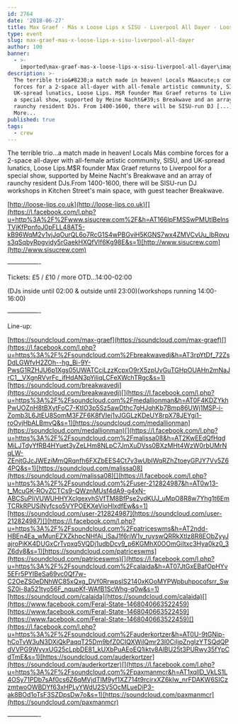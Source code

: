 ```yaml
---
id: 2764
date: '2018-06-27'
title: Max Graef - Más x Loose Lips x SISU - Liverpool All Dayer - Loose Lips
type: event
slug: max-graef-mas-x-loose-lips-x-sisu-liverpool-all-dayer
author: 100
banner:
  - >-
    imported\max-graef-mas-x-loose-lips-x-sisu-liverpool-all-dayer\image2764.jpeg
description: >-
  The terrible trio&#8230;a match made in heaven! Locals M&aacute;s combine
  forces for a 2-space all-dayer with all-female artistic community, SISU, and
  UK-spread lunatics, Loose Lips. M$R founder Max Graef returns to Liverpool for
  a special show, supported by Meine Nacht&#39;s Breakwave and an array of
  raunchy resident DJs. From 1400-1600, there will be SISU-run DJ [...]Read
  More...
published: true
tags:
  - crew
---
```

The terrible trio…a match made in heaven! Locals Más combine forces for a 2-space all-dayer with all-female artistic community, SISU, and UK-spread lunatics, Loose Lips.M$R founder Max Graef returns to Liverpool for a special show, supported by Meine Nacht's Breakwave and an array of raunchy resident DJs.From 1400-1600, there will be SISU-run DJ workshops in Kitchen Street's main space, with guest teacher Breakwave.

[](https://l.facebook.com/l.php?u=http%3A%2F%2Floose-lips.co.uk%2F&h=AT1Z5pK2cwxuyjyXrDT_9bsMBPCST8t6H9aNyv-gvAHgffEQiWfIod9rydyHB2OMIAdOrtPw2boT6hPHAs2UDlVFCDkS58NU623hFGqogFQRBRJiVVoGjE7EodsPCQwZUxdna-M&s=1)[http://loose-lips.co.uk](http://loose-lips.co.uk)[](https://l.facebook.com/l.php?u=http%3A%2F%2Fwww.sisucrew.com%2F&h=AT166lpFMSSwPMUtlBelnsTVjKfPpnfoJ0pFLL48AT5-kB96WqM2v1vjJqOurQL6o7RcG1S4wPBGviH5KGNS7wx4ZMVCvUu_lbRovus3qSqbyRpgvidy5rGaekHXQfVIf6Kg98E&s=1)[http://www.sisucrew.com](http://www.sisucrew.com)

—————-

Tickets: £5 / £10 / more OTD…14:00-02:00

(DJs inside until 02:00 & outside until 23:00)(workshops running 14:00-16:00)

—————-

Line-up:

[](https://l.facebook.com/l.php?u=https%3A%2F%2Fsoundcloud.com%2Fmax-graef&h=AT31QnDpM6CzmxESDJXObzT1gnTh6x1255Em4S3Qf68M7PY6e90LKKcNgYIQeKDjyMGO6bQGgXy1KQ18eyKEsqSANSVXGVd6GG9RhkjEbAjeYIMCEUOdcya-_WLsF-95vtjlSqQ&s=1)[https://soundcloud.com/max-graef](https://soundcloud.com/max-graef)[](https://l.facebook.com/l.php?u=https%3A%2F%2Fsoundcloud.com%2Fbreakwavedj&h=AT3rpYtDf_72ZsDdLGWfvH2ZOh--hg_Bi-9Y-PwsG1RZHJU6p1Xgs05UWATCciLzzKcpxO9rX5zpUvGuTGHpOUAHn2mNaJrC1__VXgnRVvrFc_ifHdAN3pYiliqLCFeXWchTRgc&s=1)[https://soundcloud.com/breakwavedj](https://soundcloud.com/breakwavedj)[](https://l.facebook.com/l.php?u=https%3A%2F%2Fsoundcloud.com%2Fmedallionman&h=AT0F4KDZYkhPwUOZnH8tBXytFoC7-KtIO3p5Sz5awDthc7gHJqhKb7Bmp86UWj1MSP-i-Zomb3L6JtEU8SomM3FZF6K8fVIej1vJGGLzKDeUY8rpX78JEYgi1-roOvjHbALBmvQ&s=1)[https://soundcloud.com/medallionman](https://soundcloud.com/medallionman)[](https://l.facebook.com/l.php?u=https%3A%2F%2Fsoundcloud.com%2Fmalissa08&h=AT2KwEEdQfHqdMiLJTdyYfRB4HYuet3yZeLHm8NLpC7JmXuDVss0BXzMHt4WzW0rbUMrNqLW-ZEnjtGJcJWEziMmQRqnfh6FXZbEES4Ct7v3wUbIWqRZhZtoeyGPJY7Vv5Z64PQ&s=1)[https://soundcloud.com/malissa08](https://soundcloud.com/malissa08)[](https://l.facebook.com/l.php?u=https%3A%2F%2Fsoundcloud.com%2Fuser-212824987&h=AT0w13-t_McuGK-ROvZCTCs9-QWznMUsf4dA9-g4xN-ABCSuPIiVUWUHHYXclgexvhSVfTM8BfPse2vdKUJ_uMpO8R8w7Yhg1t6EmTCRkRPUSiNyfcso5VYPOEKXeVioHlxdfEw&s=1)[https://soundcloud.com/user-212824987](https://soundcloud.com/user-212824987)[](https://l.facebook.com/l.php?u=https%3A%2F%2Fsoundcloud.com%2Fpatriceswms&h=AT2ndd-HBEn4Ea_wMunEZXZkhpcNHfAj_iSaJ1f6riW1v_ruyswQRRkXtlz8R8EObZyyJajroPiKK4DUGxCrTvpxq5VQDj1udbDcv9_p6KGMhX0OOmGiItxc3Hya0kz0_3Z6dv8&s=1)[https://soundcloud.com/patriceswms](https://soundcloud.com/patriceswms)[](https://l.facebook.com/l.php?u=https%3A%2F%2Fsoundcloud.com%2Fcalaida&h=AT07JtGxEBafOpHYv5EFr5PYIBeSa69vc0Qf7w-C2OeZS0eDNhWC85xQxg_DVf0RrwpsIS2140xKOoMYPWpbuhpocofsrr_SwSZ0i-8a521tyo56F_nqupKf-WAfB1ScWhg-q0w&s=1)[https://soundcloud.com/calaida](https://soundcloud.com/calaida)[](https://www.facebook.com/Feral-State-1468040663522459)[https://www.facebook.com/Feral-State-1468040663522459](https://www.facebook.com/Feral-State-1468040663522459)[](https://l.facebook.com/l.php?u=https%3A%2F%2Fsoundcloud.com%2Fauderkortzer&h=AT0U-9tGNip-hCoTvW3uN3DXiQkPaqqT25Dm9bfZ0CIQXWilQmr23I0CiIjpZngIzYTSQdQPdVVPG9WyyxUG25cLpbDE81_kUXbPuAEoEQ1iktv8AlBU25t3PURwy35fYpCdTmE&s=1)[https://soundcloud.com/auderkortzer](https://soundcloud.com/auderkortzer)[](https://l.facebook.com/l.php?u=https%3A%2F%2Fsoundcloud.com%2Fpaxmanmcr&h=AT1xqllD_VkLS1L4OSy71PDb7sAf0cs6Z6qMVjdTIM9yf1XZ714t9rcirxXZ6kIw_nrFDAKW6SICzzmtwoOWBDYf63xHPLyYWdU2SV5OcMLueDiP3-ak8BOd1oTsF3SZDpsDw7o&s=1)[https://soundcloud.com/paxmanmcr](https://soundcloud.com/paxmanmcr)

—————-